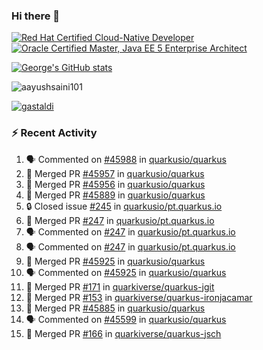 ### Hi there 👋

<!--START_SECTION:badges-->
[![Red Hat Certified Cloud-Native Developer](https://images.credly.com/size/110x110/images/12ef4e4e-3d8d-4caf-9ab1-858c5bcb9619/image.png)](http://www.credly.com/badges/b6402e31-0894-48e6-b488-e2e551dcc809 "Red Hat Certified Cloud-Native Developer")
[![Oracle Certified Master, Java EE 5 Enterprise Architect](https://images.credly.com/size/110x110/images/1fa3549c-674c-4779-b3d6-d7d64eac2c23/Oracle-Certification-badge_OC-Master.png)](http://www.credly.com/badges/2565574e-b81d-410e-ab7d-24666ddcbe00 "Oracle Certified Master, Java EE 5 Enterprise Architect")
<!--END_SECTION:badges-->

[![George's GitHub stats](https://github-readme-stats.vercel.app/api?username=gastaldi&show=reviews,prs_merged&hide=contribs,prs&theme=transparent&show_icons=true)](https://github.com/anuraghazra/github-readme-stats)

<p align="left"> <img src="https://komarev.com/ghpvc/?username=gastaldi&label=Profile%20views&color=0e75b6&style=for-the-badge" alt="aayushsaini101" /> </p>

<p align="left"> <a href="https://github.com/ryo-ma/github-profile-trophy"><img src="https://github-profile-trophy.vercel.app/?username=gastaldi" alt="gastaldi" /></a> </p>

### :zap: Recent Activity

<!--START_SECTION:activity-->
1. 🗣 Commented on [#45988](https://github.com/quarkusio/quarkus/pull/45988#issuecomment-2625648656) in [quarkusio/quarkus](https://github.com/quarkusio/quarkus)
2. 🎉 Merged PR [#45957](https://github.com/quarkusio/quarkus/pull/45957) in [quarkusio/quarkus](https://github.com/quarkusio/quarkus)
3. 🎉 Merged PR [#45956](https://github.com/quarkusio/quarkus/pull/45956) in [quarkusio/quarkus](https://github.com/quarkusio/quarkus)
4. 🎉 Merged PR [#45889](https://github.com/quarkusio/quarkus/pull/45889) in [quarkusio/quarkus](https://github.com/quarkusio/quarkus)
5. 🔒 Closed issue [#245](https://github.com/quarkusio/pt.quarkus.io/issues/245) in [quarkusio/pt.quarkus.io](https://github.com/quarkusio/pt.quarkus.io)
6. 🎉 Merged PR [#247](https://github.com/quarkusio/pt.quarkus.io/pull/247) in [quarkusio/pt.quarkus.io](https://github.com/quarkusio/pt.quarkus.io)
7. 🗣 Commented on [#247](https://github.com/quarkusio/pt.quarkus.io/pull/247#issuecomment-2620674833) in [quarkusio/pt.quarkus.io](https://github.com/quarkusio/pt.quarkus.io)
8. 🗣 Commented on [#247](https://github.com/quarkusio/pt.quarkus.io/pull/247#issuecomment-2620150413) in [quarkusio/pt.quarkus.io](https://github.com/quarkusio/pt.quarkus.io)
9. 🎉 Merged PR [#45925](https://github.com/quarkusio/quarkus/pull/45925) in [quarkusio/quarkus](https://github.com/quarkusio/quarkus)
10. 🗣 Commented on [#45925](https://github.com/quarkusio/quarkus/pull/45925#issuecomment-2619322825) in [quarkusio/quarkus](https://github.com/quarkusio/quarkus)
11. 🎉 Merged PR [#171](https://github.com/quarkiverse/quarkus-jgit/pull/171) in [quarkiverse/quarkus-jgit](https://github.com/quarkiverse/quarkus-jgit)
12. 🎉 Merged PR [#153](https://github.com/quarkiverse/quarkus-ironjacamar/pull/153) in [quarkiverse/quarkus-ironjacamar](https://github.com/quarkiverse/quarkus-ironjacamar)
13. 🎉 Merged PR [#45885](https://github.com/quarkusio/quarkus/pull/45885) in [quarkusio/quarkus](https://github.com/quarkusio/quarkus)
14. 🗣 Commented on [#45599](https://github.com/quarkusio/quarkus/pull/45599#issuecomment-2616961286) in [quarkusio/quarkus](https://github.com/quarkusio/quarkus)
15. 🎉 Merged PR [#166](https://github.com/quarkiverse/quarkus-jsch/pull/166) in [quarkiverse/quarkus-jsch](https://github.com/quarkiverse/quarkus-jsch)
<!--END_SECTION:activity-->
